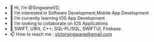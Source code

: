 - 👋 Hi, I’m @SingwaneVD,
- 👀 I’m interested in Software Development,Mobile App Development
- 🌱 I’m currently learning IOS App Development
- 💞️ I’m looking to collaborate on IOS Applications
- 🧠 SWIFT, UIKit, C++, SQL-PL/SQL, SWIFTUI, Firebase
- 📫 How to reach me : victorsingwane@gmail.com

<!---
SingwaneVD/SingwaneVD is a ✨ special ✨ repository because its `README.md` (this file) appears on your GitHub profile.
You can click the Preview link to take a look at your changes.
--->
